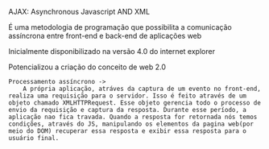 AJAX:
    Asynchronous Javascript AND XML

É uma metodologia de programação que possibilita a comunicação assíncrona entre front-end e back-end de aplicações web

Inicialmente disponibilizado na versão 4.0 do internet explorer

Potencializou a criação do conceito de web 2.0

    Processamento assíncrono -> 
        A própria aplicação, atráves da captura de um evento no front-end, realiza uma requisição para o servidor. Isso é feito através de um objeto chamado XMLHTTPRequest. Esse objeto gerencia todo o processo de envio da requisição e captura da resposta. Durante esse período, a aplicação nao fica travada. Quando a resposta for retornada nós temos condições, através do JS, manipulando os elementos da pagina web(por meio do DOM) recuperar essa resposta e exibir essa resposta para o usuário final.